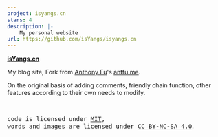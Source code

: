```yaml
---
project: isyangs.cn
stars: 4
description: |-
    My personal website
url: https://github.com/isYangs/isyangs.cn
---
```


**[isYangs.cn](https://isyangs.cn)**

My blog site, Fork from [Anthony Fu](https://github.com/antfu)'s [antfu.me](https://github.com/antfu/antfu.me).

On the original basis of adding comments, friendly chain function, other features according to their own needs to modify.

<br>

<samp>code is licensed under <a href='./LICENSE'>MIT</a>,<br> words and images are licensed under <a href='https://creativecommons.org/licenses/by-nc-sa/4.0/'>CC BY-NC-SA 4.0</a></samp>.

